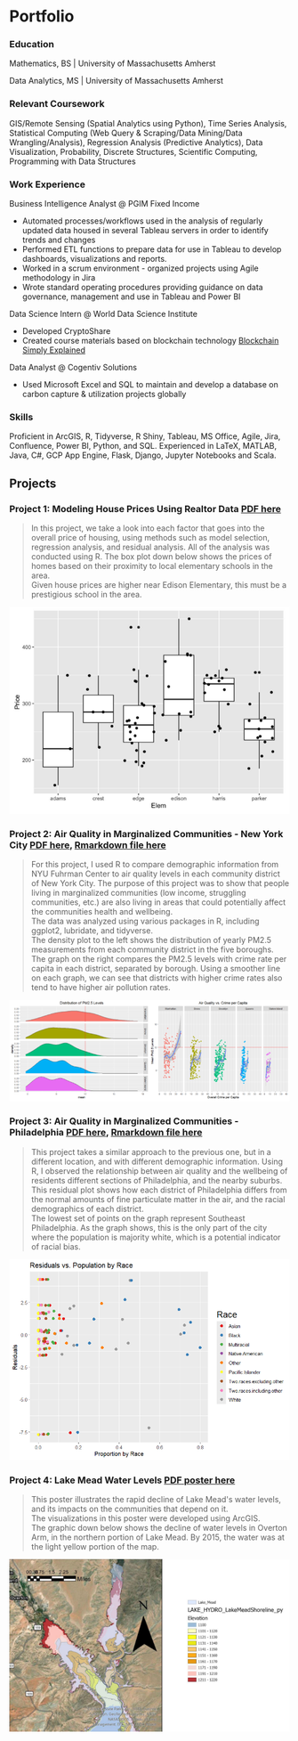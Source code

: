 # Portfolio

### Education

Mathematics, BS | University of Massachusetts Amherst

Data Analytics, MS | University of Massachusetts Amherst

### Relevant Coursework
GIS/Remote Sensing (Spatial Analytics using Python), Time Series Analysis, Statistical Computing (Web Query & Scraping/Data Mining/Data Wrangling/Analysis), Regression Analysis (Predictive Analytics), Data Visualization, Probability, Discrete Structures, Scientific Computing, Programming with Data Structures

### Work Experience
Business Intelligence Analyst @ PGIM Fixed Income
- Automated processes/workflows used in the analysis of regularly updated data housed in several Tableau servers in order to identify trends and changes
- Performed ETL functions to prepare data for use in Tableau to develop dashboards, visualizations and reports.
- Worked in a scrum environment - organized projects using Agile methodology in Jira
- Wrote standard operating procedures providing guidance on data governance, management and use in Tableau and Power BI

Data Science Intern @ World Data Science Institute
- Developed CryptoShare
- Created course materials based on blockchain technology [Blockchain Simply Explained](https://github.com/5secondmemory/Portfolio/blob/main/Projects/Project%2020%20-%20Blockchain%20Simply%20Explained.pdf)

Data Analyst @ Cogentiv Solutions
- Used Microsoft Excel and SQL to maintain and develop a database on carbon capture & utilization projects globally

### Skills
Proficient in ArcGIS, R, Tidyverse, R Shiny, Tableau, MS Office, Agile, Jira, Confluence, Power BI, Python, and SQL. Experienced in LaTeX, MATLAB, Java, C#, GCP App Engine, Flask, Django, Jupyter Notebooks and Scala. 

## Projects
### Project 1: Modeling House Prices Using Realtor Data [PDF here](https://github.com/Will-Munson/Portfolio/blob/main/Projects/The%20Determinants%20of%20House%20Pricing%20(2).pdf)

>In this project, we take a look into each factor that goes into the overall price of housing, using methods such as model selection, regression analysis, and residual analysis. All of the analysis was conducted using R. The box plot down below shows the prices of homes based on their proximity to local elementary schools in the area. <br/> Given house prices are higher near Edison Elementary, this must be a prestigious school in the area.
<img src="Images/House pricing by Elementary School.png">

### Project 2: Air Quality in Marginalized Communities - New York City [PDF here](https://github.com/Will-Munson/Portfolio/blob/main/Projects/Air%20Quality%20in%20Marginalized%20Communities%20(2).pdf), [Rmarkdown file here](https://github.com/Will-Munson/Portfolio/blob/main/Projects/Code%20Samples/Air%20Quality%20and%20Marginalized%20Communities.Rmd)

>For this project, I used R to compare demographic information from NYU Fuhrman Center to air quality levels in each community district of New York City. The purpose of this project was to show that people living in marginalized communities (low income, struggling communities, etc.) are also living in areas that could potentially affect the communities health and wellbeing. <br/> The data was analyzed using various packages in R, including ggplot2, lubridate, and tidyverse. <br/> The density plot to the left shows the distribution of yearly PM2.5 measurements from each community district in the five boroughs. <br/> The graph on the right compares the PM2.5 levels with crime rate per capita in each district, separated by borough. Using a smoother line on each graph, we can see that districts with higher crime rates also tend to have higher air pollution rates. 
<img src="Images/PM2.5 Distribution and Crime Rate.png">

### Project 3: Air Quality in Marginalized Communities - Philadelphia [PDF here](https://github.com/5secondmemory/Portfolio/blob/main/Projects/Air%20Quality%20in%20Marginalized%20Communities%20-%20Philadelphia%20edition.pdf), [Rmarkdown file here](https://github.com/Will-Munson/Portfolio/blob/main/Projects/Code%20Samples/Philadelphia%20Air%20Quality%20in%20Marginalized%20Communities.Rmd)

>This project takes a similar approach to the previous one, but in a different location, and with different demographic information. Using R, I observed the relationship between air quality and the wellbeing of residents different sections of Philadelphia, and the nearby suburbs. <br/> This residual plot shows how each district of Philadelphia differs from the normal amounts of fine particulate matter in the air, and the racial demographics of each district. <br/> The lowest set of points on the graph represent Southeast Philadelphia. As the graph shows, this is the only part of the city where the population is majority white, which is a potential indicator of racial bias.
<img src="Images/Residuals vs Racial Makeup.png" class="img-responsive" alt="">

### Project 4: Lake Mead Water Levels [PDF poster here](https://github.com/Will-Munson/Portfolio/blob/main/Projects/Lake%20Mead%20Water%20Levels%20GIS%20poster.pdf)

>This poster illustrates the rapid decline of Lake Mead's water levels, and its impacts on the communities that depend on it. <br/> The visualizations in this poster were developed using ArcGIS. <br/> The graphic down below shows the decline of water levels in Overton Arm, in the northern portion of Lake Mead. By 2015, the water was at the light yellow portion of the map. 
<img src="Images/Lake Mead Water Levels.png" class="img-responsive" alt="">

